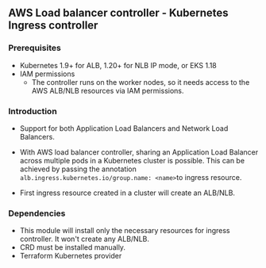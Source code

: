 AWS Load balancer controller - Kubernetes Ingress controller
----

### Prerequisites

- Kubernetes 1.9+ for ALB, 1.20+ for NLB IP mode, or EKS 1.18
- IAM permissions 
    - The controller runs on the worker nodes, so it needs access to the AWS ALB/NLB resources via IAM permissions.

### Introduction
- Support for both Application Load Balancers and Network Load Balancers.
- With AWS load balancer controller, sharing an Application Load Balancer across multiple pods in a Kubernetes cluster is possible. 
This can be achieved by passing the annotation `alb.ingress.kubernetes.io/group.name: <name>`to ingress resource.
  
- First ingress resource created in a cluster will create an ALB/NLB.

### Dependencies
- This module will install only the necessary resources for ingress controller. It won't create any ALB/NLB.
- CRD must be installed manually.
- Terraform Kubernetes provider 
